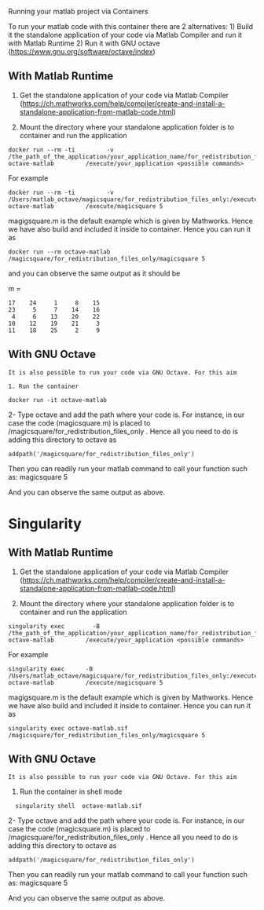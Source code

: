 
Running your matlab project via Containers

To run your matlab code with this container there are 2 alternatives: 1) Build it the standalone application of your code via Matlab Compiler and  run it with Matlab Runtime 2) Run it with GNU octave (https://www.gnu.org/software/octave/index)

##  With Matlab Runtime

1. Get the standalone application of your code via Matlab Compiler (https://ch.mathworks.com/help/compiler/create-and-install-a-standalone-application-from-matlab-code.html)

2. Mount the directory where your standalone application folder is to container and run the application

```
docker run --rm -ti         -v /the_path_of_the_application/your_application_name/for_redistribution_files_only:/execute         octave-matlab         /execute/your_application <possible commands>

```

For example

```
docker run --rm -ti         -v  /Users/matlab_octave/magicsquare/for_redistribution_files_only:/execute         octave-matlab         /execute/magicsquare 5
```

magigsquare.m is the default example which is given by Mathworks. Hence we have also build and included it inside to container. Hence you can run it as 

```
docker run --rm octave-matlab /magicsquare/for_redistribution_files_only/magicsquare 5
```

and you can observe the same output as it should be


m =

    17    24     1     8    15
    23     5     7    14    16
     4     6    13    20    22
    10    12    19    21     3
    11    18    25     2     9
    
    
##  With GNU Octave
    
    It is also possible to run your code via GNU Octave. For this aim
    
    1. Run the container 
    
 ```
docker run -it octave-matlab
```

2- Type octave and add the path where your code is. For instance, in our case the code (magicsquare.m)  is placed to  /magicsquare/for_redistribution_files_only . Hence all you need to do is adding this directory to octave as

 ```
 addpath('/magicsquare/for_redistribution_files_only')  
 
 ```

Then you can readily run your matlab command to call your function such as:   magicsquare 5

And you can observe the same output as above.
    
    
    
 # Singularity 
 
 ##  With Matlab Runtime

1. Get the standalone application of your code via Matlab Compiler (https://ch.mathworks.com/help/compiler/create-and-install-a-standalone-application-from-matlab-code.html)

2. Mount the directory where your standalone application folder is to container and run the application
 
 ```
singularity exec        -B  /the_path_of_the_application/your_application_name/for_redistribution_files_only:/execute         octave-matlab         /execute/your_application <possible commands>

```

For example

```
singularity exec      -B  /Users/matlab_octave/magicsquare/for_redistribution_files_only:/execute         octave-matlab         /execute/magicsquare 5

```


magigsquare.m is the default example which is given by Mathworks. Hence we have also build and included it inside to container. Hence you can run it as 
 
 
  ```
 singularity exec octave-matlab.sif /magicsquare/for_redistribution_files_only/magicsquare 5
  ``` 
  
     
 ##  With GNU Octave
    
    It is also possible to run your code via GNU Octave. For this aim
    
 1. Run the container in shell mode
    
 ```
   singularity shell  octave-matlab.sif
```

2- Type octave and add the path where your code is. For instance, in our case the code (magicsquare.m)  is placed to  /magicsquare/for_redistribution_files_only . Hence all you need to do is adding this directory to octave as

 ```
 addpath('/magicsquare/for_redistribution_files_only')  
 
 ```

Then you can readily run your matlab command to call your function such as:   magicsquare 5

And you can observe the same output as above.
    

    
    


 
    

